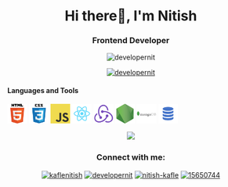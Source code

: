 
<h1 align="center">Hi there👋, I'm Nitish</h1>
<h3 align="center">Frontend Developer</h3>

<p align="center"> <img src="https://komarev.com/ghpvc/?username=developernit&label=Profile%20views&color=0e75b6&style=flat" alt="developernit" /> </p>



<p align="center"> <a href="https://twitter.com/developernit" target="blank"><img src="https://img.shields.io/twitter/follow/developernit?logo=twitter&style=for-the-badge" alt="developernit" /></a> </p>


#### Languages and Tools

<code><img height="40" src="https://raw.githubusercontent.com/github/explore/80688e429a7d4ef2fca1e82350fe8e3517d3494d/topics/html/html.png"></code>
<code><img height="40" src="https://raw.githubusercontent.com/github/explore/80688e429a7d4ef2fca1e82350fe8e3517d3494d/topics/css/css.png"></code>
<code><img height="40" src="https://raw.githubusercontent.com/github/explore/80688e429a7d4ef2fca1e82350fe8e3517d3494d/topics/javascript/javascript.png"></code>
<code><img height="40" src="https://raw.githubusercontent.com/github/explore/80688e429a7d4ef2fca1e82350fe8e3517d3494d/topics/react/react.png"></code>
<code><img height="40" src="https://raw.githubusercontent.com/github/explore/80688e429a7d4ef2fca1e82350fe8e3517d3494d/topics/redux/redux.png"></code>
<code><img height="40" src="https://raw.githubusercontent.com/github/explore/80688e429a7d4ef2fca1e82350fe8e3517d3494d/topics/nodejs/nodejs.png"></code>
<code><img height="40" src="https://raw.githubusercontent.com/github/explore/80688e429a7d4ef2fca1e82350fe8e3517d3494d/topics/mongodb/mongodb.png"></code>
<code><img height="40" src="https://raw.githubusercontent.com/github/explore/80688e429a7d4ef2fca1e82350fe8e3517d3494d/topics/sql/sql.png"></code>


<p align="center">
	<img width="450em" src="https://github-readme-stats.vercel.app/api/top-langs/?username=developernit&layout=compact&custom_title=Most used languages&langs_count=10&include_all_commits=true&hide_progress=true&hide_border=true&theme=dark&hide=">
</p>

<h3 align="center">Connect with me:</h3>
<p align="center">
<a href="https://dev.to/kaflenitish" target="blank"><img align="center" src="https://raw.githubusercontent.com/rahuldkjain/github-profile-readme-generator/master/src/images/icons/Social/devto.svg" alt="kaflenitish" height="30" width="40" /></a>
<a href="https://twitter.com/developernit" target="blank"><img align="center" src="https://raw.githubusercontent.com/rahuldkjain/github-profile-readme-generator/master/src/images/icons/Social/twitter.svg" alt="developernit" height="30" width="40" /></a>
<a href="https://linkedin.com/in/nitish-kafle" target="blank"><img align="center" src="https://raw.githubusercontent.com/rahuldkjain/github-profile-readme-generator/master/src/images/icons/Social/linked-in-alt.svg" alt="nitish-kafle" height="30" width="40" /></a>
<a href="https://stackoverflow.com/users/15650744" target="blank"><img align="center" src="https://raw.githubusercontent.com/rahuldkjain/github-profile-readme-generator/master/src/images/icons/Social/stack-overflow.svg" alt="15650744" height="30" width="40" /></a>
</p>
